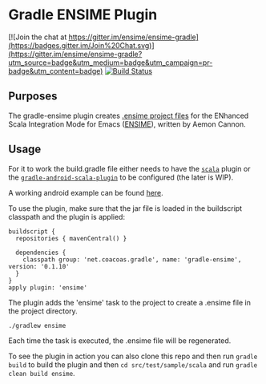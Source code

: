 # Gradle ENSIME Plugin

[![Join the chat at https://gitter.im/ensime/ensime-gradle](https://badges.gitter.im/Join%20Chat.svg)](https://gitter.im/ensime/ensime-gradle?utm_source=badge&utm_medium=badge&utm_campaign=pr-badge&utm_content=badge)
[![Build Status](https://travis-ci.org/ensime/ensime-gradle.svg)](https://travis-ci.org/ensime/ensime-gradle)

## Purposes

The gradle-ensime plugin creates [.ensime project files](https://github.com/ensime/ensime-server/wiki/Example-Configuration-File) for the ENhanced Scala Integration Mode for Emacs ([ENSIME](https://github.com/ensime)), written by Aemon Cannon.

## Usage

For it to work the build.gradle file either needs to have the [`scala`](http://www.gradle.org/docs/current/userguide/scala_plugin.html) plugin or the [`gradle-android-scala-plugin`](https://github.com/saturday06/gradle-android-scala-plugin) to be configured (the later is WIP).

A working android example can be found [here](https://github.com/rolandtritsch/scala-android-ui-samples).

To use the plugin, make sure that the jar file is loaded in the buildscript classpath and the plugin is applied:

    buildscript {
      repositories { mavenCentral() }

      dependencies {
        classpath group: 'net.coacoas.gradle', name: 'gradle-ensime', version: '0.1.10'
      }
    }
    apply plugin: 'ensime'

The plugin adds the 'ensime' task to the project to create a .ensime file in the project directory.

    ./gradlew ensime

Each time the task is executed, the .ensime file will be regenerated.

To see the plugin in action you can also clone this repo and then run `gradle build` to build the plugin and then `cd src/test/sample/scala` and run `gradle clean build ensime`.

